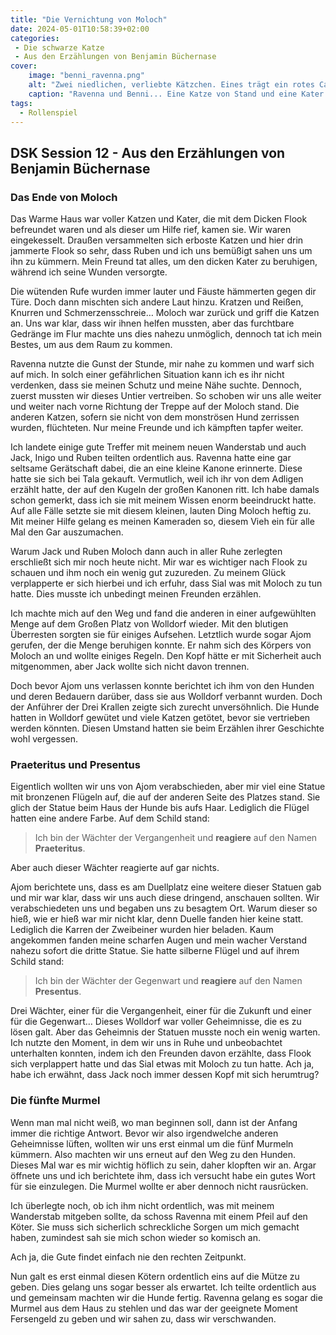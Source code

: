 ```yaml
---
title: "Die Vernichtung von Moloch"
date: 2024-05-01T10:58:39+02:00
categories:
 - Die schwarze Katze
 - Aus den Erzählungen von Benjamin Büchernase
cover:
    image: "benni_ravenna.png"
    alt: "Zwei niedlichen, verliebte Kätzchen. Eines trägt ein rotes Cape, das andere eine goldene Brille."
    caption: "Ravenna und Benni... Eine Katze von Stand und eine Kater mit Verstand..."
tags:
  - Rollenspiel
---
```



## DSK Session 12 - Aus den Erzählungen von Benjamin Büchernase

### Das Ende von Moloch

Das Warme Haus war voller Katzen und Kater, die mit dem Dicken Flook befreundet waren und als dieser um Hilfe rief, kamen sie. Wir waren eingekesselt. Draußen versammelten sich erboste Katzen und hier drin jammerte Flook so sehr, dass Ruben und ich uns bemüßigt sahen uns um ihn zu kümmern. Mein Freund tat alles, um den dicken Kater zu beruhigen, während ich seine Wunden versorgte. 

Die wütenden Rufe wurden immer lauter und Fäuste hämmerten gegen dir Türe. Doch dann mischten sich andere Laut hinzu. Kratzen und Reißen, Knurren und Schmerzensschreie… Moloch war zurück und griff die Katzen an. Uns war klar, dass wir ihnen helfen mussten, aber das furchtbare Gedränge im Flur machte uns dies nahezu unmöglich, dennoch tat ich mein Bestes, um aus dem Raum zu kommen. 

Ravenna nutzte die Gunst der Stunde, mir nahe zu kommen und warf sich auf mich. In solch einer gefährlichen Situation kann ich es ihr nicht verdenken, dass sie meinen Schutz und meine Nähe suchte. Dennoch, zuerst mussten wir dieses Untier vertreiben. So schoben wir uns alle weiter und weiter nach vorne Richtung der Treppe auf der Moloch stand. Die anderen Katzen, sofern sie nicht von dem monströsen Hund zerrissen wurden, flüchteten. Nur meine Freunde und ich kämpften tapfer weiter. 

Ich landete einige gute Treffer mit meinem neuen Wanderstab und auch Jack, Inigo und Ruben teilten ordentlich aus. Ravenna hatte eine gar seltsame Gerätschaft dabei, die an eine kleine Kanone erinnerte. Diese hatte sie sich bei Tala gekauft. Vermutlich, weil ich ihr von dem Adligen erzählt hatte, der auf den Kugeln der großen Kanonen ritt. Ich habe damals schon gemerkt, dass ich sie mit meinem Wissen enorm beeindruckt hatte. Auf alle Fälle setzte sie mit diesem kleinen, lauten Ding Moloch heftig zu. Mit meiner Hilfe gelang es meinen Kameraden so, diesem Vieh ein für alle Mal den Gar auszumachen. 

Warum Jack und Ruben Moloch dann auch in aller Ruhe zerlegten erschließt sich mir noch heute nicht. Mir war es wichtiger nach Flook zu schauen und ihm noch ein wenig gut zuzureden. Zu meinem Glück verplapperte er sich hierbei und ich erfuhr, dass Sial was mit Moloch zu tun hatte. Dies musste ich unbedingt meinen Freunden erzählen.

Ich machte mich auf den Weg und fand die anderen in einer aufgewühlten Menge auf dem Großen Platz von Wolldorf wieder. Mit den blutigen Überresten sorgten sie für einiges Aufsehen. Letztlich wurde sogar Ajom gerufen, der die Menge beruhigen konnte. Er nahm sich des Körpers von Moloch an und wollte einiges Regeln. Den Kopf hätte er mit Sicherheit auch mitgenommen, aber Jack wollte sich nicht davon trennen.

Doch bevor Ajom uns verlassen konnte berichtet ich ihm von den Hunden und deren Bedauern darüber, dass sie aus Wolldorf verbannt wurden. Doch der Anführer der Drei Krallen zeigte sich zurecht unversöhnlich. Die Hunde hatten in Wolldorf gewütet und viele Katzen getötet, bevor sie vertrieben werden könnten. Diesen Umstand hatten sie beim Erzählen ihrer Geschichte wohl vergessen.

### Praeteritus und Presentus

Eigentlich wollten wir uns von Ajom verabschieden, aber mir viel eine Statue mit bronzenen Flügeln auf, die auf der anderen Seite des Platzes stand. Sie glich der Statue beim Haus der Hunde bis aufs Haar. Lediglich die Flügel hatten eine andere Farbe. Auf dem Schild stand:

 > Ich bin der Wächter der Vergangenheit und **reagiere** auf den Namen **Praeteritus**.

Aber auch dieser Wächter reagierte auf gar nichts. 

Ajom berichtete uns, dass es am Duellplatz eine weitere dieser Statuen gab und mir war klar, dass wir uns auch diese dringend, anschauen sollten. Wir verabschiedeten uns und begaben uns zu besagtem Ort. Warum dieser so hieß, wie er hieß war mir nicht klar, denn Duelle fanden hier keine statt. Lediglich die Karren der Zweibeiner wurden hier beladen. Kaum angekommen fanden meine scharfen Augen und mein wacher Verstand nahezu sofort die dritte Statue. Sie hatte silberne Flügel und auf ihrem Schild stand:

> Ich bin der Wächter der Gegenwart und **reagiere** auf den Namen **Presentus**.

Drei Wächter, einer für die Vergangenheit, einer für die Zukunft und einer für die Gegenwart… Dieses Wolldorf war voller Geheimnisse, die es zu lösen galt. Aber das Geheimnis der Statuen musste noch ein wenig warten. Ich nutzte den Moment, in dem wir uns in Ruhe und unbeobachtet unterhalten konnten, indem ich den Freunden davon erzählte, dass Flook sich verplappert hatte und das Sial etwas mit Moloch zu tun hatte. Ach ja, habe ich erwähnt, dass Jack noch immer dessen Kopf mit sich herumtrug?

### Die fünfte Murmel

Wenn man mal nicht weiß, wo man beginnen soll, dann ist der Anfang immer die richtige Antwort. Bevor wir also irgendwelche anderen Geheimnisse lüften, wollten wir uns erst einmal um die fünf Murmeln kümmern. Also machten wir uns erneut auf den Weg zu den Hunden. Dieses Mal war es mir wichtig höflich zu sein, daher klopften wir an. Argar öffnete uns und ich berichtete ihm, dass ich versucht habe ein gutes Wort für sie einzulegen. Die Murmel wollte er aber dennoch nicht rausrücken. 

Ich überlegte noch, ob ich ihm nicht ordentlich, was mit meinem Wanderstab mitgeben sollte, da schoss Ravenna mit einem Pfeil auf den Köter. Sie muss sich sicherlich schreckliche Sorgen um mich gemacht haben, zumindest sah sie mich schon wieder so komisch an. 

Ach ja, die Gute findet einfach nie den rechten Zeitpunkt. 

Nun galt es erst einmal diesen Kötern ordentlich eins auf die Mütze zu geben. Dies gelang uns sogar besser als erwartet. Ich teilte ordentlich aus und gemeinsam machten wir die Hunde fertig. Ravenna gelang es sogar die Murmel aus dem Haus zu stehlen und das war der geeignete Moment Fersengeld zu geben und wir sahen zu, dass wir verschwanden.
